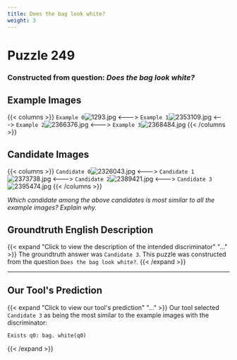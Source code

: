 ```yaml
---
title: Does the bag look white?
weight: 3
---
```


# Puzzle 249
### Constructed from question: _Does the bag look white?_


## Example Images
{{< columns >}}
`Example 0`![1293.jpg](/gqa_images/1293.jpg)
<--->
`Example 1`![2353109.jpg](/gqa_images/2353109.jpg)
<--->
`Example 2`![2366376.jpg](/gqa_images/2366376.jpg)
<--->
`Example 3`![2368484.jpg](/gqa_images/2368484.jpg)
{{< /columns >}}

## Candidate Images
{{< columns >}}
`Candidate 0`![2326043.jpg](/gqa_images/2326043.jpg)
<--->
`Candidate 1`![2373738.jpg](/gqa_images/2373738.jpg)
<--->
`Candidate 2`![2389421.jpg](/gqa_images/2389421.jpg)
<--->
`Candidate 3`![2395474.jpg](/gqa_images/2395474.jpg)
{{< /columns >}}

*Which candidate among the above candidates is most similar to all the example images? Explain why.*

## Groundtruth English Description

{{< expand "Click to view the description of the intended discriminator" "..." >}}
The groundtruth answer was `Candidate 3`. This puzzle was constructed from the question `Does the bag look white?`.
{{< /expand >}}

---

## Our Tool's Prediction

{{< expand "Click to view our tool's prediction" "..." >}}
Our tool selected `Candidate 3` as being the most similar to the example images with the discriminator:
```plaintext
Exists q0: bag. white(q0)
```
{{< /expand >}}
